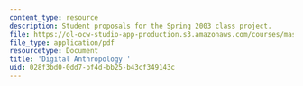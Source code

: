 ```yaml
---
content_type: resource
description: Student proposals for the Spring 2003 class project.
file: https://ol-ocw-studio-app-production.s3.amazonaws.com/courses/mas-966-digital-anthropology-spring-2003/028f3bd00dd7bf4dbb25b43cf349143c_project.pdf
file_type: application/pdf
resourcetype: Document
title: 'Digital Anthropology '
uid: 028f3bd0-0dd7-bf4d-bb25-b43cf349143c
---
```

